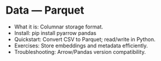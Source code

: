 # Data — Parquet

- What it is: Columnar storage format.
- Install: pip install pyarrow pandas
- Quickstart: Convert CSV to Parquet; read/write in Python.
- Exercises: Store embeddings and metadata efficiently.
- Troubleshooting: Arrow/Pandas version compatibility.
